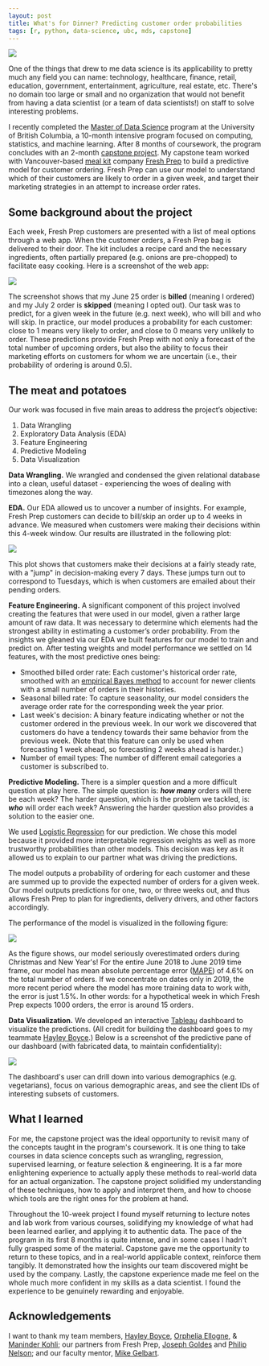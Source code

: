 ```yaml
---
layout: post
title: What's for Dinner? Predicting customer order probabilities
tags: [r, python, data-science, ubc, mds, capstone]
---
```


<img src="/images/fresh-prep.jpg" class="fit image">

One of the things that drew to me data science is its applicability to pretty much any field you can name: technology, healthcare, finance, retail, education, government, entertainment, agriculture, real estate, etc. There's no domain too large or small and no organization that would not benefit from having a data scientist (or a team of data scientists!) on staff to solve interesting problems.

I recently completed the [Master of Data Science](https://masterdatascience.ubc.ca/) program at the University of British Columbia, a 10-month intensive program focused on computing, statistics, and machine learning. After 8 months of coursework, the program concludes with an 2-month [capstone project](https://ubc-mds.github.io/capstone/about/). My capstone team worked with Vancouver-based [meal kit](https://en.wikipedia.org/wiki/Meal_kit) company [Fresh Prep](https://www.freshprep.ca/?r=awfu-9uvc0) to build a predictive model for customer ordering. Fresh Prep can use our model to understand which of their customers are likely to order in a given week, and target their marketing strategies in an attempt to increase order rates.

## Some background about the project

Each week, Fresh Prep customers are presented with a list of meal options through a web app. When the customer orders, a Fresh Prep bag is delivered to their door. The kit includes a recipe card and the necessary ingredients, often partially prepared (e.g. onions are pre-chopped) to facilitate easy cooking. Here is a screenshot of the web app:

<img src="/figs/2019-07-19-capstone/order_page_hztl2.jpg" class="fit image">

The screenshot shows that my June 25 order is **billed** (meaning I ordered) and my July 2 order is **skipped** (meaning I opted out). Our task was to predict, for a given week in the future (e.g. next week), who will bill and who will skip. In practice, our model produces a probability for each customer: close to 1 means very likely to order, and close to 0 means very unlikely to order. These predictions provide Fresh Prep with not only a forecast of the total number of upcoming orders, but also the ability to focus their marketing efforts on customers for whom we are uncertain (i.e., their probability of ordering is around 0.5).

## The meat and potatoes

Our work was focused in five main areas to address the project’s objective:

1. Data Wrangling
2. Exploratory Data Analysis (EDA)
3. Feature Engineering
4. Predictive Modeling
5. Data Visualization

**Data Wrangling.** We wrangled and condensed the given relational database into a clean, useful dataset - experiencing the woes of dealing with timezones along the way.

**EDA.** Our EDA allowed us to uncover a number of insights. For example, Fresh Prep customers can decide to bill/skip an order up to 4 weeks in advance. We measured when customers were making their decisions within this 4-week window. Our results are illustrated in the following plot:

<img src="/figs/2019-07-19-capstone/cumulative.png" class="fit image">

This plot shows that customers make their decisions at a fairly steady rate, with a "jump" in decision-making every 7 days. These jumps turn out to correspond to Tuesdays, which is when customers are emailed about their pending orders.

**Feature Engineering.** A significant component of this project involved creating the features that were used in our model, given a rather large amount of raw data. It was necessary to determine which elements had the strongest ability in estimating a customer’s order probability. From the insights we gleaned via our EDA we built features for our model to train and predict on. After testing weights and model performance we settled on 14 features, with the most predictive ones being:

- Smoothed billed order rate: Each customer's historical order rate, smoothed with an [empirical Bayes method](http://varianceexplained.org/r/empirical_bayes_baseball/) to account for newer clients with a small number of orders in their histories.
- Seasonal billed rate: To capture seasonality, our model considers the average order rate for the corresponding week the year prior.
- Last week's decision: A binary feature indicating whether or not the customer ordered in the previous week. In our work we discovered that customers do have a tendency towards their same behavior from the previous week. (Note that this feature can only be used when forecasting 1 week ahead, so forecasting 2 weeks ahead is harder.)
- Number of email types: The number of different email categories a customer is subscribed to.

**Predictive Modeling.** There is a simpler question and a more difficult question at play here. The simple question is: _**how many**_ orders will there be each week? The harder question, which is the problem we tackled, is: _**who**_ will order each week? Answering the harder question also provides a solution to the easier one.

We used [Logistic Regression](https://towardsdatascience.com/logistic-regression-b0af09cdb8ad) for our prediction. We chose this model because it provided more interpretable regression weights as well as more trustworthy probabilities than other models. This decision was key as it allowed us to explain to our partner what was driving the predictions.

The model outputs a probability of ordering for each customer and these are summed up to provide the expected number of orders for a given week. Our model outputs predictions for one, two, or three weeks out, and thus allows Fresh Prep to plan for ingredients, delivery drivers, and other factors accordingly.

The performance of the model is visualized in the following figure:

<img src="/figs/2019-07-19-capstone/model-performance.png" class="fit image">

As the figure shows, our model seriously overestimated orders during Christmas and New Year's! For the entire June 2018 to June 2019 time frame, our model has mean absolute percentage error ([MAPE](https://www.dataquest.io/blog/understanding-regression-error-metrics/)) of 4.6% on the total number of orders. If we concentrate on dates only in 2019,  the more recent period where the model has more training data to work with, the error is just 1.5%. In other words: for a hypothetical week in which Fresh Prep expects 1000 orders, the error is around 15 orders.

**Data Visualization.** We developed an interactive [Tableau](https://www.tableau.com/) dashboard to visualize the predictions. (All credit for building the dashboard goes to my teammate [Hayley Boyce](https://www.hayleyfboyce.com/).) Below is a screenshot of the predictive pane of our dashboard (with fabricated data, to maintain confidentiality):

<img src="/figs/2019-07-19-capstone/dash-predictive.png" class="fit image">

The dashboard's user can drill down into various demographics (e.g. vegetarians), focus on various demographic areas, and see the client IDs of interesting subsets of customers.

## What I learned

For me, the capstone project was the ideal opportunity to revisit many of the concepts taught in the program's coursework. It is one thing to take courses in data science concepts such as wrangling, regression, supervised learning, or feature selection & engineering. It is a far more enlightening experience to actually apply these methods to real-world data for an actual organization. The capstone project solidified my understanding of these techniques, how to apply and interpret them, and how to choose which tools are the right ones for the problem at hand.

Throughout the 10-week project I found myself returning to lecture notes and lab work from various courses, solidifying my knowledge of what had been learned earlier, and applying it to authentic data. The pace of the program in its first 8 months is quite intense, and in some cases I hadn't fully grasped some of the material. Capstone gave me the opportunity to return to these topics, and in a real-world applicable context, reinforce them tangibly. It demonstrated how the insights our team discovered might be used by the company. Lastly, the capstone experience made me feel on the whole much more confident in my skills as a data scientist. I found the experience to be genuinely rewarding and enjoyable.

## Acknowledgements

I want to thank my team members, [Hayley Boyce](https://www.hayleyfboyce.com/), [Orphelia Ellogne](https://ellognea.github.io/), & [Maninder Kohli](https://github.ubc.ca/mani); our partners from Fresh Prep, [Joseph Goldes](https://www.linkedin.com/in/josephgoldes/) and [Philip Nelson](https://github.com/pnelson); and our faculty mentor, [Mike Gelbart](https://www.mikegelbart.com/).
